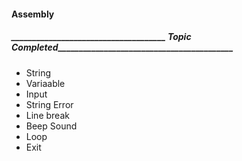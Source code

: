 #### Assembly

##### _____________________________________ Topic Completed__________________________________________

* String
* Variaable 
* Input
* String Error
* Line break
* Beep Sound
* Loop
* Exit 



